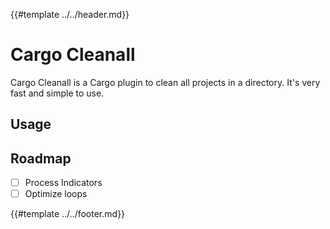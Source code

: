 {{#template ../../header.md}}

# Cargo Cleanall

Cargo Cleanall is a Cargo plugin to clean all projects in a directory. It's very fast and simple to use.

## Usage

## Roadmap

- [ ] Process Indicators
- [ ] Optimize loops

{{#template ../../footer.md}}
